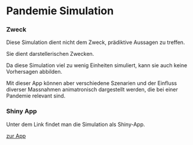 # Pandemie Simulation

### Zweck

Diese Simulation dient nicht dem Zweck, prädiktive Aussagen zu treffen.

Sie dient darstellerischen Zwecken.

Da diese Simulation viel zu wenig Einheiten simuliert, kann sie auch keine Vorhersagen abbilden.

Mit dieser App können aber verschiedene Szenarien und der Einfluss diverser Massnahmen animatronisch dargestellt werden, die bei einer Pandemie relevant sind.

### Shiny App

Unter dem Link findet man die Simulation als Shiny-App.

[zur App](https://tpeschel.shinyapps.io/Pandemia "Pandemie Simulation" )
